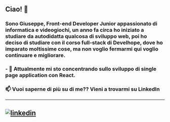 ## Ciao! 👋

### Sono Giuseppe, Front-end Developer Junior appassionato di informatica e videogiochi, un anno fa circa ho iniziato a studiare da autodidatta qualcosa di sviluppo web, poi ho deciso di studiare con il corso full-stack di Develhope, dove ho imparato moltissime cose, ma non voglio fermarmi qui voglio continuare e migliorare.

### - 🔭 Attualmente mi sto concentrando sullo sviluppo di single page application con React. 

### 📫 Vuoi saperne di più su di me?? Vieni a trovarmi su LinkedIn
---
[![linkedin](https://github.com/PeppeOliveri/PeppeOliveri/assets/126467143/bd3702f3-4730-4e5c-b281-10acf0c37d2d)][1]
---
[1]: https://www.linkedin.com/in/giuseppe-oliveri-a8762b278/

<!--
**PeppeOliveri/PeppeOliveri** is a ✨ _special_ ✨ repository because its `README.md` (this file) appears on your GitHub profile.

Here are some ideas to get you started:

- 🔭 I’m currently working on ...
- 🌱 I’m currently learning ...
- 👯 I’m looking to collaborate on ...
- 🤔 I’m looking for help with ...
- 💬 Ask me about ...
- 📫 How to reach me: ...
- 😄 Pronouns: ...
- ⚡ Fun fact: ...
-->
